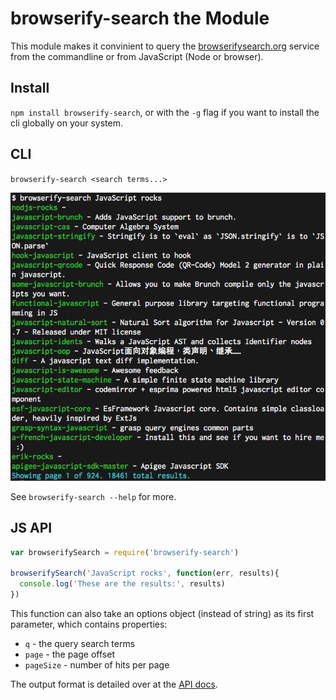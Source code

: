 browserify-search the Module
============================

This module makes it convinient to query the [browserifysearch.org](http://browserifysearch.org) service from the commandline or from JavaScript (Node or browser).

## Install

`npm install browserify-search`, or with the `-g` flag if you want to install the cli globally on your system.

## CLI

`browserify-search <search terms...>`

![Output](./output.png)

See `browserify-search --help` for more.

## JS API

```js
var browserifySearch = require('browserify-search')

browserifySearch('JavaScript rocks', function(err, results){
  console.log('These are the results:', results)
})
```

This function can also take an options object (instead of string) as its first parameter, which contains properties:

* `q` - the query search terms
* `page` - the page offset
* `pageSize` - number of hits per page

The output format is detailed over at the [API docs](https://github.com/browserify-search/www#api---get-apisearch).


